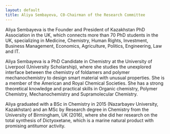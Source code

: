 ```yaml
---
layout: default
title: Aliya Sembayeva, C0-Chairman of the Research Committee
---
```


<p>
Aliya Sembayeva is the Founder and President of Kazakhstan PhD Association
in the UK, which connects more than 70 PhD students in the UK, specializing
 in Medicine, Chemistry, Human Rights, Investment, Business Management,
 Economics, Agriculture, Politics, Engineering, Law and IT.
</p>

<p>
Aliya Sembayeva is a PhD Candidate in Chemistry at the University of
Liverpool (University Scholarship), where she studies the unexplored
interface between the chemistry of foldamers and polymer mechanochemistry
to design smart material with unusual properties. She is a member of the
American and Royal Chemical Societies.
She has a strong theoretical knowledge and practical skills in Organic
chemistry, Polymer Chemistry, Mechanochemistry and Supramolecular Chemistry.
</p>
<p>
Aliya graduated with a BSc in Chemistry in 2015
 (Nazarbayev University, Kazakhstan) and an MSc by Research degree in
Chemistry
from the University of Birmingham, UK (2016), where she did her research on
the total synthesis of Dictyoxetane, which is a marine natural product with
promising antitumor activity.
</p>
